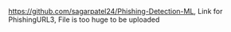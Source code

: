https://github.com/sagarpatel24/Phishing-Detection-ML,
Link for PhishingURL3,
File is too huge to be uploaded

